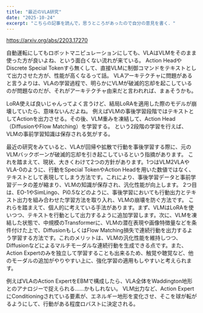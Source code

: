 ```yaml
---
title: "最近のVLA研究"
date: "2025-10-24"
excerpt: "こちらの記事を読んで，思うところがあったので自分の意見を書く．"
---
```


https://arxiv.org/abs/2203.17270

自動運転にしてもロボットマニピュレーションにしても、VLAはVLMをそのまま使った方が良いよね、という面白くない流れが来ている。
Action HeadやDiscrete Special Tokenすら無くして、直接VLMに制御コマンドをテキストとして出力させた方が、性能が高くなるって話。
VLAアーキテクチャに問題があると言うよりは、VLAの学習過程で、明らかにVLMが破滅的忘却を起こしているのが問題なのだが、それがアーキテクチャ由来だと言われれば、まぁそうかも。

LoRA使えば良いじゃんってよく言うけど、結局LoRAを適用した際のモデルが崩壊していたら、意味ないんだよね。
例えばVLMの事後学習段階ではテキストとしてActionを出力させる。その後、VLM重みを凍結して、Action Head（DiffusionやFlow Matching）を学習する。
という2段階の学習を行えば、VLMの事前学習知識は保存される気がする。

最近の研究をみていると、VLAが回帰や拡散で行動を事後学習する際に、元のVLMバックボーンが破滅的忘却を引き起こしているという指摘があります。
これを踏まえて、現状、大きくわけて2つの方針があります。1つはVLM2VLAやVLA-0のように、行動をSpecial TokenやAction Headを用いた数値ではなく、テキストとして表現してしまう方法です。これにより、事後学習データと事前学習データの差が縮まり、VLMの知識が保存され、汎化性能が向上します。
2つ目は、EO-1やSimLingo、Pi0.5などのように、事後学習においても行動出力とテキスト出力を組み合わせた学習方法を取り入れ、VLMの崩壊を防ぐ方法です。
これらを踏まえて、個人的に考えている手法があります。まず、VLMはLoRAを使いつつ、テキストを行動として出力するように追加学習します。次に、VLMを凍結した状態で、中規模のTransformerに、VLMの潜在表現や画像特徴量などを条件付けた上で、DiffusionもしくはFlow Matching損失で連続行動を出力するよう学習する方法です。これのメリットは、VLMの汎化性能を維持しつつ、Diffusionなどによるマルチモーダルな連続行動を生成できる点です。また、Action Expertのみを独立して学習することも出来るため、触覚や聴覚など、他のモーダルの追加がやりやすい上に、強化学習の適用もしやすいと考えられます。

例えばVLAのAction ExpertをEBMで構成したら、VLA全体をWaddington地形とのアナロジーで捉えられる……かもしれない。 VLM出力など、Action ExpertにConditioningされている要素が、エネルギー地形を変化させ、そこを球が転がるようにして、行動がある程度ロバストに決定される。